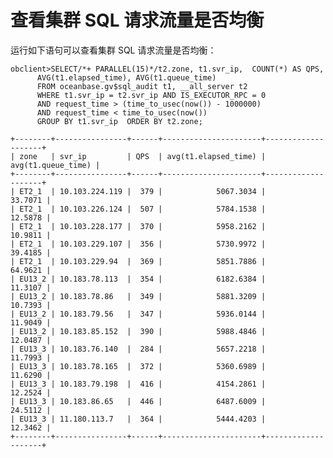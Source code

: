 查看集群 SQL 请求流量是否均衡 
======================================



运行如下语句可以查看集群 SQL 请求流量是否均衡：

    obclient>SELECT/*+ PARALLEL(15)*/t2.zone, t1.svr_ip,  COUNT(*) AS QPS,  
          AVG(t1.elapsed_time), AVG(t1.queue_time)  
          FROM oceanbase.gv$sql_audit t1, __all_server t2  
          WHERE t1.svr_ip = t2.svr_ip AND IS_EXECUTOR_RPC = 0    
          AND request_time > (time_to_usec(now()) - 1000000)    
          AND request_time < time_to_usec(now())
          GROUP BY t1.svr_ip  ORDER BY t2.zone;
    
    +--------+----------------+------+----------------------+--------------------+
    | zone   | svr_ip         | QPS  | avg(t1.elapsed_time) | avg(t1.queue_time) |
    +--------+----------------+------+----------------------+--------------------+
    | ET2_1  | 10.103.224.119 |  379 |            5067.3034 |            33.7071 |
    | ET2_1  | 10.103.226.124 |  507 |            5784.1538 |            12.5878 |
    | ET2_1  | 10.103.228.177 |  370 |            5958.2162 |            10.9811 |
    | ET2_1  | 10.103.229.107 |  356 |            5730.9972 |            39.4185 |
    | ET2_1  | 10.103.229.94  |  369 |            5851.7886 |            64.9621 |
    | EU13_2 | 10.183.78.113  |  354 |            6182.6384 |            11.3107 |
    | EU13_2 | 10.183.78.86   |  349 |            5881.3209 |            10.7393 |
    | EU13_2 | 10.183.79.56   |  347 |            5936.0144 |            11.9049 |
    | EU13_2 | 10.183.85.152  |  390 |            5988.4846 |            12.0487 |
    | EU13_3 | 10.183.76.140  |  284 |            5657.2218 |            11.7993 |
    | EU13_3 | 10.183.78.165  |  372 |            5360.6989 |            11.6290 |
    | EU13_3 | 10.183.79.198  |  416 |            4154.2861 |            12.2524 |
    | EU13_3 | 10.183.86.65   |  446 |            6487.6009 |            24.5112 |
    | EU13_3 | 11.180.113.7   |  364 |            5444.4203 |            12.3462 |
    +--------+----------------+------+----------------------+--------------------+


